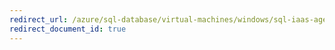```yaml
---
redirect_url: /azure/sql-database/virtual-machines/windows/sql-iaas-agent-extension
redirect_document_id: true
---
```

